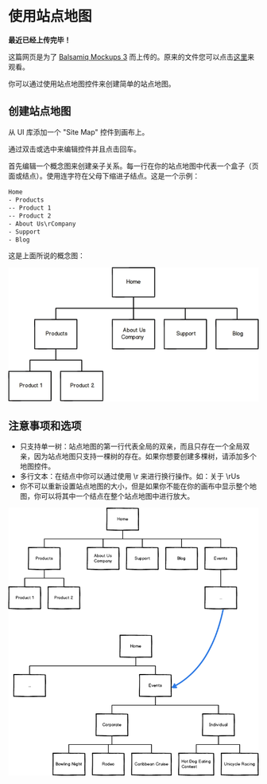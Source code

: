 # 使用站点地图

**最近已经上传完毕！** 
   
这篇网页是为了 [Balsamiq Mockups 3](https://balsamiq.com/products/mockups/) 而上传的。原来的文件您可以点击[这里](http://media.balsamiq.com/files/Balsamiq_Mockups_v1-v2_Docs.pdf)来观看。

你可以通过使用站点地图控件来创建简单的站点地图。

## 创建站点地图

从 UI 库添加一个 "Site Map" 控件到画布上。

通过双击或选中来编辑控件并且点击回车。

首先编辑一个概念图来创建亲子关系。每一行在你的站点地图中代表一个盒子（页面或结点）。使用连字符在父母下缩进子结点。这是一个示例：

```
Home 
- Products 
-- Product 1 
-- Product 2 
- About Us\rCompany 
- Support 
- Blog
```

这是上面所说的概念图：

![image](images/sitemap.png)

## 注意事项和选项

- 只支持单一树：站点地图的第一行代表全局的双亲，而且只存在一个全局双亲，因为站点地图只支持一棵树的存在。如果你想要创建多棵树，请添加多个地图控件。
- 多行文本：在结点中你可以通过使用 \r 来进行换行操作。如：关于 \rUs
- 你不可以重新设置站点地图的大小，但是如果你不能在你的画布中显示整个地图，你可以将其中一个结点在整个站点地图中进行放大。

![image](images/sitemap-split.png)
